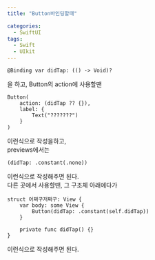 ```yaml
---
title: "Button바인딩할때"

categories:
  - SwiftUI
tags:
  - Swift 
  - UIkit
---
```

~~~
@Binding var didTap: (() -> Void)?
~~~
을 하고, Button의 action에 사용할땐

~~~
Button(
	action: (didTap ?? {}),
	label: {
		Text("???????")
	}
)
~~~

이런식으로 작성을하고,  
previews에서는

~~~
(didTap: .constant(.none))
~~~

이런식으로 작성해주면 된다.  
다른 곳에서 사용할땐, 그 구조체 아래에다가

~~~
struct 어쩌구저쩌구: View {
	var body: some View {
		Button(didTap: .constant(self.didTap))
	}

	private func didTap() {}
}
~~~

이런식으로 작성해주면 된다.